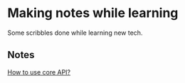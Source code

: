 # Making notes while learning
Some scribbles done while learning new tech.

## Notes
[How to use core API?](/_drafts/how-to-use-coreapi.md)
